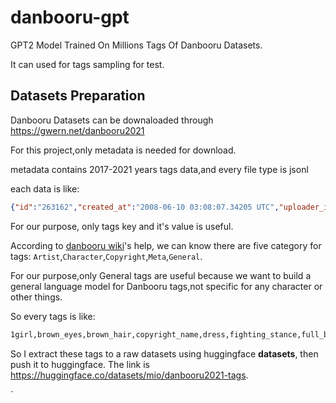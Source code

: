 # danbooru-gpt
GPT2 Model Trained On Millions Tags Of Danbooru Datasets.

It can used for tags sampling for test.

## Datasets Preparation

Danbooru Datasets can be downaloaded through https://gwern.net/danbooru2021

For this project,only metadata is needed for download.

metadata contains 2017-2021 years tags data,and every file type is jsonl 

each data is like:
```json
{"id":"263162","created_at":"2008-06-10 03:08:07.34205 UTC","uploader_id":"65792","score":"1","source":"","md5":"9a0f9e0f08907d12b7d08e46047ae4d8","last_commented_at":"1970-01-01 00:00:00 UTC","rating":"s","image_width":"797","image_height":"794","is_note_locked":false,"file_ext":"jpg","last_noted_at":"1970-01-01 00:00:00 UTC","is_rating_locked":false,"parent_id":"0","has_children":false,"approver_id":"1309","file_size":"110256","is_status_locked":false,"up_score":"1","down_score":"0","is_pending":false,"is_flagged":false,"is_deleted":false,"updated_at":"2016-04-23 14:32:09.52181 UTC","is_banned":false,"pixiv_id":"0","tags":[{"id":"540830","name":"1boy","category":"0"},{"id":"470575","name":"1girl","category":"0"},{"id":"16751","name":"bangs","category":"0"},{"id":"537684","name":"blunt_bangs","category":"0"},{"id":"16867","name":"brown_hair","category":"0"},{"id":"488","name":"flute","category":"0"},{"id":"454933","name":"hair_bun","category":"0"},{"id":"446622","name":"hime_cut","category":"0"},{"id":"464564","name":"instrument","category":"0"},{"id":"1707","name":"japanese_clothes","category":"0"},{"id":"395796","name":"kakinouchi_narumi","category":"1"},{"id":"576631","name":"larva_(vampire_princess_miyu)","category":"4"},{"id":"13197","name":"long_hair","category":"0"},{"id":"1797","name":"mask","category":"0"},{"id":"1287928","name":"miyu_(vampire_princess_miyu)","category":"4"},{"id":"464575","name":"ribbon","category":"0"},{"id":"15189","name":"vampire_princess_miyu","category":"3"},{"id":"89189","name":"yellow_eyes","category":"0"}],"pools":[],"favs":["15115","159766","23892"]}
```
For our purpose, only tags key and it's value is useful.

According to [danbooru wiki](https://danbooru.donmai.us/wiki_pages/help:tags)'s help, we can know there are five category for tags: `Artist`,`Character`,`Copyright`,`Meta`,`General`.

For our purpose,only General tags are useful because we want to build a general language model for Danbooru tags,not specific for any character or other things.

So every tags is like:
```txt
1girl,brown_eyes,brown_hair,copyright_name,dress,fighting_stance,full_body,green_eyes,looking_at_viewer,red_dress,short_hair,solo,text_focus
```

So I extract these tags to a raw datasets using huggingface **datasets**, then push it to huggingface. The link is https://huggingface.co/datasets/mio/danbooru2021-tags.


`
